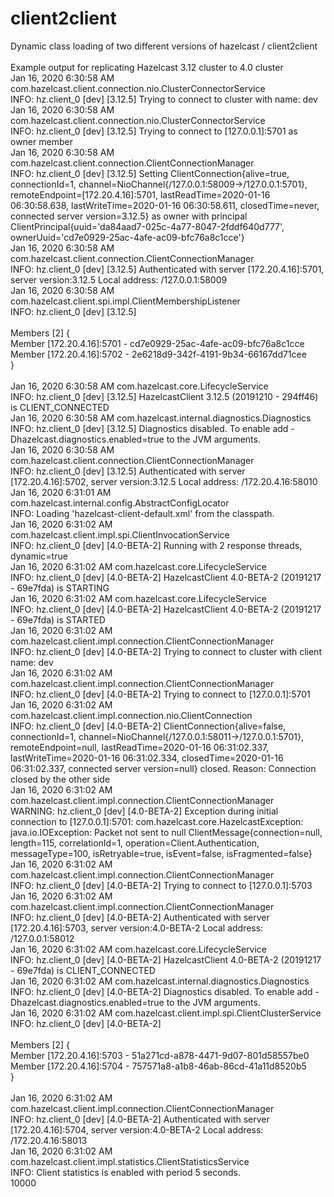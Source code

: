# client2client
Dynamic class loading of two different versions of hazelcast / client2client
<br/>
<br/>Example output for replicating Hazelcast 3.12 cluster to 4.0 cluster
<br/>Jan 16, 2020 6:30:58 AM com.hazelcast.client.connection.nio.ClusterConnectorService
<br/>INFO: hz.client_0 [dev] [3.12.5] Trying to connect to cluster with name: dev
<br/>Jan 16, 2020 6:30:58 AM com.hazelcast.client.connection.nio.ClusterConnectorService
<br/>INFO: hz.client_0 [dev] [3.12.5] Trying to connect to [127.0.0.1]:5701 as owner member
<br/>Jan 16, 2020 6:30:58 AM com.hazelcast.client.connection.ClientConnectionManager
<br/>INFO: hz.client_0 [dev] [3.12.5] Setting ClientConnection{alive=true, connectionId=1, channel=NioChannel{/127.0.0.1:58009->/127.0.0.1:5701}, remoteEndpoint=[172.20.4.16]:5701, lastReadTime=2020-01-16 06:30:58.638, lastWriteTime=2020-01-16 06:30:58.611, closedTime=never, connected server version=3.12.5} as owner with principal ClientPrincipal{uuid='da84aad7-025c-4a77-8047-2fddf640d777', ownerUuid='cd7e0929-25ac-4afe-ac09-bfc76a8c1cce'}
<br/>Jan 16, 2020 6:30:58 AM com.hazelcast.client.connection.ClientConnectionManager
<br/>INFO: hz.client_0 [dev] [3.12.5] Authenticated with server [172.20.4.16]:5701, server version:3.12.5 Local address: /127.0.0.1:58009
<br/>Jan 16, 2020 6:30:58 AM com.hazelcast.client.spi.impl.ClientMembershipListener
<br/>INFO: hz.client_0 [dev] [3.12.5] 
<br/>
<br/>Members [2] {
<br/>	Member [172.20.4.16]:5701 - cd7e0929-25ac-4afe-ac09-bfc76a8c1cce
<br/>	Member [172.20.4.16]:5702 - 2e6218d9-342f-4191-9b34-66167dd71cee
<br/>}
<br/>
<br/>Jan 16, 2020 6:30:58 AM com.hazelcast.core.LifecycleService
<br/>INFO: hz.client_0 [dev] [3.12.5] HazelcastClient 3.12.5 (20191210 - 294ff46) is CLIENT_CONNECTED
<br/>Jan 16, 2020 6:30:58 AM com.hazelcast.internal.diagnostics.Diagnostics
<br/>INFO: hz.client_0 [dev] [3.12.5] Diagnostics disabled. To enable add -Dhazelcast.diagnostics.enabled=true to the JVM arguments.
<br/>Jan 16, 2020 6:30:58 AM com.hazelcast.client.connection.ClientConnectionManager
<br/>INFO: hz.client_0 [dev] [3.12.5] Authenticated with server [172.20.4.16]:5702, server version:3.12.5 Local address: /172.20.4.16:58010
<br/>Jan 16, 2020 6:31:01 AM com.hazelcast.internal.config.AbstractConfigLocator
<br/>INFO: Loading 'hazelcast-client-default.xml' from the classpath.
<br/>Jan 16, 2020 6:31:02 AM com.hazelcast.client.impl.spi.ClientInvocationService
<br/>INFO: hz.client_0 [dev] [4.0-BETA-2] Running with 2 response threads, dynamic=true
<br/>Jan 16, 2020 6:31:02 AM com.hazelcast.core.LifecycleService
<br/>INFO: hz.client_0 [dev] [4.0-BETA-2] HazelcastClient 4.0-BETA-2 (20191217 - 69e7fda) is STARTING
<br/>Jan 16, 2020 6:31:02 AM com.hazelcast.core.LifecycleService
<br/>INFO: hz.client_0 [dev] [4.0-BETA-2] HazelcastClient 4.0-BETA-2 (20191217 - 69e7fda) is STARTED
<br/>Jan 16, 2020 6:31:02 AM com.hazelcast.client.impl.connection.ClientConnectionManager
<br/>INFO: hz.client_0 [dev] [4.0-BETA-2] Trying to connect to cluster with client name: dev
<br/>Jan 16, 2020 6:31:02 AM com.hazelcast.client.impl.connection.ClientConnectionManager
<br/>INFO: hz.client_0 [dev] [4.0-BETA-2] Trying to connect to [127.0.0.1]:5701
<br/>Jan 16, 2020 6:31:02 AM com.hazelcast.client.impl.connection.nio.ClientConnection
<br/>INFO: hz.client_0 [dev] [4.0-BETA-2] ClientConnection{alive=false, connectionId=1, channel=NioChannel{/127.0.0.1:58011->/127.0.0.1:5701}, remoteEndpoint=null, lastReadTime=2020-01-16 06:31:02.337, lastWriteTime=2020-01-16 06:31:02.334, closedTime=2020-01-16 06:31:02.337, connected server version=null} closed. Reason: Connection closed by the other side
<br/>Jan 16, 2020 6:31:02 AM com.hazelcast.client.impl.connection.ClientConnectionManager
<br/>WARNING: hz.client_0 [dev] [4.0-BETA-2] Exception during initial connection to [127.0.0.1]:5701: com.hazelcast.core.HazelcastException: java.io.IOException: Packet not sent to null ClientMessage{connection=null, length=115, correlationId=1, operation=Client.Authentication, messageType=100, isRetryable=true, isEvent=false, isFragmented=false}
<br/>Jan 16, 2020 6:31:02 AM com.hazelcast.client.impl.connection.ClientConnectionManager
<br/>INFO: hz.client_0 [dev] [4.0-BETA-2] Trying to connect to [127.0.0.1]:5703
<br/>Jan 16, 2020 6:31:02 AM com.hazelcast.client.impl.connection.ClientConnectionManager
<br/>INFO: hz.client_0 [dev] [4.0-BETA-2] Authenticated with server [172.20.4.16]:5703, server version:4.0-BETA-2 Local address: /127.0.0.1:58012
<br/>Jan 16, 2020 6:31:02 AM com.hazelcast.core.LifecycleService
<br/>INFO: hz.client_0 [dev] [4.0-BETA-2] HazelcastClient 4.0-BETA-2 (20191217 - 69e7fda) is CLIENT_CONNECTED
<br/>Jan 16, 2020 6:31:02 AM com.hazelcast.internal.diagnostics.Diagnostics
<br/>INFO: hz.client_0 [dev] [4.0-BETA-2] Diagnostics disabled. To enable add -Dhazelcast.diagnostics.enabled=true to the JVM arguments.
<br/>Jan 16, 2020 6:31:02 AM com.hazelcast.client.impl.spi.ClientClusterService
<br/>INFO: hz.client_0 [dev] [4.0-BETA-2] 
<br/>
<br/>Members [2] {
<br/>	Member [172.20.4.16]:5703 - 51a271cd-a878-4471-9d07-801d58557be0
<br/>	Member [172.20.4.16]:5704 - 757571a8-a1b8-46ab-86cd-41a11d8520b5
<br/>}
<br/>
<br/>Jan 16, 2020 6:31:02 AM com.hazelcast.client.impl.connection.ClientConnectionManager
<br/>INFO: hz.client_0 [dev] [4.0-BETA-2] Authenticated with server [172.20.4.16]:5704, server version:4.0-BETA-2 Local address: /172.20.4.16:58013
<br/>Jan 16, 2020 6:31:02 AM com.hazelcast.client.impl.statistics.ClientStatisticsService
<br/>INFO: Client statistics is enabled with period 5 seconds.
<br/>10000
<br/>
<br/>

